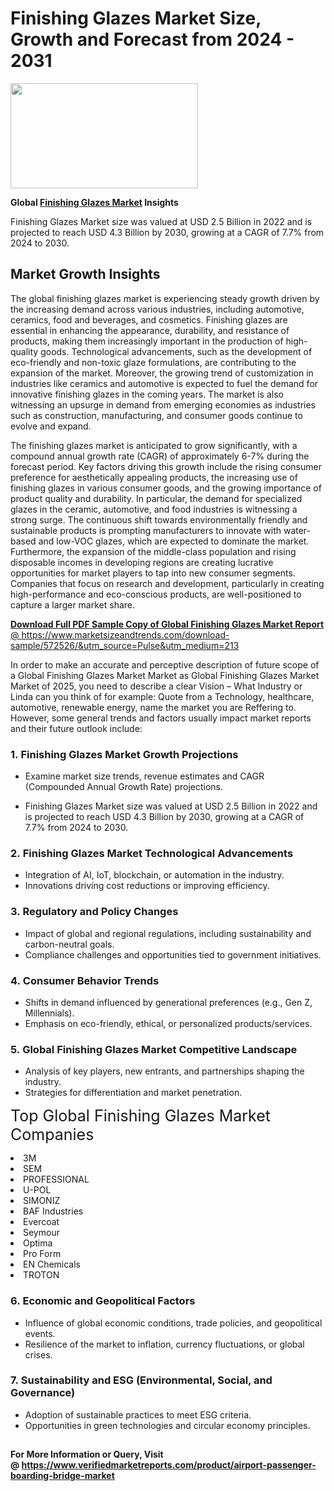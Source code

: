 <H1>Finishing Glazes Market Size, Growth and Forecast from 2024 - 2031</H1><img class="aligncenter size-medium wp-image-584254" src="https://thirdeyenews.in/wp-content/uploads/2024/09/Global-Market-Research-300x168.jpeg" alt="" width="300" height="168" /><p><strong>Global&nbsp;<a href="https://www.marketsizeandtrends.com/download-sample/572526/&amp;utm_source=Pulse&amp;utm_medium=213">Finishing Glazes Market</a> Insights</strong></p><p>Finishing Glazes Market size was valued at USD 2.5 Billion in 2022 and is projected to reach USD 4.3 Billion by 2030, growing at a CAGR of 7.7% from 2024 to 2030.</p><p><h2>Market Growth Insights</h2> <p>The global finishing glazes market is experiencing steady growth driven by the increasing demand across various industries, including automotive, ceramics, food and beverages, and cosmetics. Finishing glazes are essential in enhancing the appearance, durability, and resistance of products, making them increasingly important in the production of high-quality goods. Technological advancements, such as the development of eco-friendly and non-toxic glaze formulations, are contributing to the expansion of the market. Moreover, the growing trend of customization in industries like ceramics and automotive is expected to fuel the demand for innovative finishing glazes in the coming years. The market is also witnessing an upsurge in demand from emerging economies as industries such as construction, manufacturing, and consumer goods continue to evolve and expand.</p> <p><a href="#"></a></p> <p>The finishing glazes market is anticipated to grow significantly, with a compound annual growth rate (CAGR) of approximately 6-7% during the forecast period. Key factors driving this growth include the rising consumer preference for aesthetically appealing products, the increasing use of finishing glazes in various consumer goods, and the growing importance of product quality and durability. In particular, the demand for specialized glazes in the ceramic, automotive, and food industries is witnessing a strong surge. The continuous shift towards environmentally friendly and sustainable products is prompting manufacturers to innovate with water-based and low-VOC glazes, which are expected to dominate the market. Furthermore, the expansion of the middle-class population and rising disposable incomes in developing regions are creating lucrative opportunities for market players to tap into new consumer segments. Companies that focus on research and development, particularly in creating high-performance and eco-conscious products, are well-positioned to capture a larger market share.</p> <p><a href="#"></p><p><span class=""><strong>Download Full PDF Sample Copy of Global Finishing Glazes Market Report</strong> @ <a href="https://www.marketsizeandtrends.com/download-sample/572526/&amp;utm_source=Pulse&amp;utm_medium=213" target="_blank">https://www.marketsizeandtrends.com/download-sample/572526/&amp;utm_source=Pulse&amp;utm_medium=213</a></span></p><p>In order to make an accurate and perceptive description of future scope of a Global&nbsp;Finishing Glazes Market Market as Global&nbsp;Finishing Glazes Market Market of 2025, you need to describe a clear Vision &ndash; What Industry or Linda can you think of for example: Quote from a Technology, healthcare, automotive, renewable energy, name the market you are Reffering to. However, some general trends and factors usually impact market reports and their future outlook include:</p><h3>1.&nbsp;<strong>Finishing Glazes Market Growth Projections</strong></h3><ul><li>Examine market size trends, revenue estimates and CAGR (Compounded Annual Growth Rate) projections.</li><li><p>Finishing Glazes Market size was valued at USD 2.5 Billion in 2022 and is projected to reach USD 4.3 Billion by 2030, growing at a CAGR of 7.7% from 2024 to 2030.</p></li></ul><h3>2.&nbsp;<strong>Finishing Glazes Market Technological Advancements</strong></h3><ul><li>Integration of AI, IoT, blockchain, or automation in the industry.</li><li>Innovations driving cost reductions or improving efficiency.</li></ul><h3>3.&nbsp;<strong>Regulatory and Policy Changes</strong></h3><ul><li>Impact of global and regional regulations, including sustainability and carbon-neutral goals.</li><li>Compliance challenges and opportunities tied to government initiatives.</li></ul><h3>4.&nbsp;<strong>Consumer Behavior Trends</strong></h3><ul><li>Shifts in demand influenced by generational preferences (e.g., Gen Z, Millennials).</li><li>Emphasis on eco-friendly, ethical, or personalized products/services.</li></ul><h3>5.&nbsp;<strong>Global Finishing Glazes Market Competitive Landscape</strong></h3><ul><li>Analysis of key players, new entrants, and partnerships shaping the industry.</li><li>Strategies for differentiation and market penetration.</li></ul><p data-pm-slice="1 1 []"><span style="color: inherit; font-family: inherit; font-size: 25px;">Top Global Finishing Glazes Market Companies</span></p><div class="" data-test-id=""><p><li>3M</li><li> SEM</li><li> PROFESSIONAL</li><li> U-POL</li><li> SIMONIZ</li><li> BAF Industries</li><li> Evercoat</li><li> Seymour</li><li> Optima</li><li> Pro Form</li><li> EN Chemicals</li><li> TROTON</li></p></div><h3>6.&nbsp;<strong>Economic and Geopolitical Factors</strong></h3><ul><li>Influence of global economic conditions, trade policies, and geopolitical events.</li><li>Resilience of the market to inflation, currency fluctuations, or global crises.</li></ul><h3>7.&nbsp;<strong>Sustainability and ESG (Environmental, Social, and Governance)</strong></h3><ul><li>Adoption of sustainable practices to meet ESG criteria.</li><li>Opportunities in green technologies and circular economy principles.</li></ul><h2><strong style="font-size: 14px;">For More Information or Query, Visit @&nbsp;</strong><a style="background-color: #ffffff; font-size: 14px;" href="https://www.marketsizeandtrends.com/report/finishing-glazes-market/" target="_blank">https://www.verifiedmarketreports.com/product/airport-passenger-boarding-bridge-market</a></h2>
